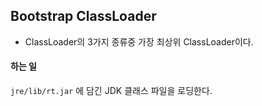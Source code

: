 ## Bootstrap ClassLoader

* ClassLoader의 3가지 종류중 가장 최상위 ClassLoader이다.

#### 하는 일
`jre/lib/rt.jar` 에 담긴 JDK 클래스 파일을 로딩한다.